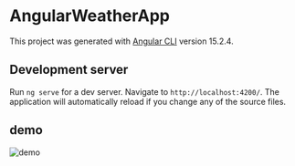 # AngularWeatherApp

This project was generated with [Angular CLI](https://github.com/angular/angular-cli) version 15.2.4.

## Development server

Run `ng serve` for a dev server. Navigate to `http://localhost:4200/`. The application will automatically reload if you change any of the source files.

## demo

![demo](https://raw.githubusercontent.com/ukmihiran/Angular-WeatherApp/master/Weather_App_Angular.png)

